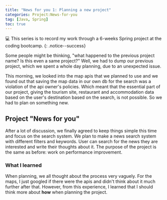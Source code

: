 ```yaml
---
title: "News for you 1: Planning a new project"
categories: Project:News-for-you
tag: [Java, Spring]
toc: true
---
```


💻 This series is to record my work through a 6-weeks Spring project at the coding bootcamp.
{: .notice--success}

Some people might be thinking, "what happened to the previous project name? Is this even a same project?"
Well, we had to dump our previous project, which we spent a whole day planning, due to an unexpected issue.

This morning, we looked into the map apis that we planned to use and we found out that saving the map data in our own db for the search was a violation of the api owner's policies.
Which meant that the essential part of our project, giving the tourism site, restaurant and accommodation data based on the user's destination based on the search, is not possible.
So we had to plan on something new.


## Project "News for you"
After a lot of discussion, we finally agreed to keep things simple this time and focus on the search system.
We plan to make a news search system with different filters and keywords.
User can search for the news they are interested and write their thoughts about it.
The purpose of the project is the same as before: work on performance improvement.

### What I learned
When planning, we all thought about the process very vaguely.
For the maps, I just googled if there were the apis and didn't think about it much further after that.
However, from this experience, I learned that I should think more about **how** when planning the project.